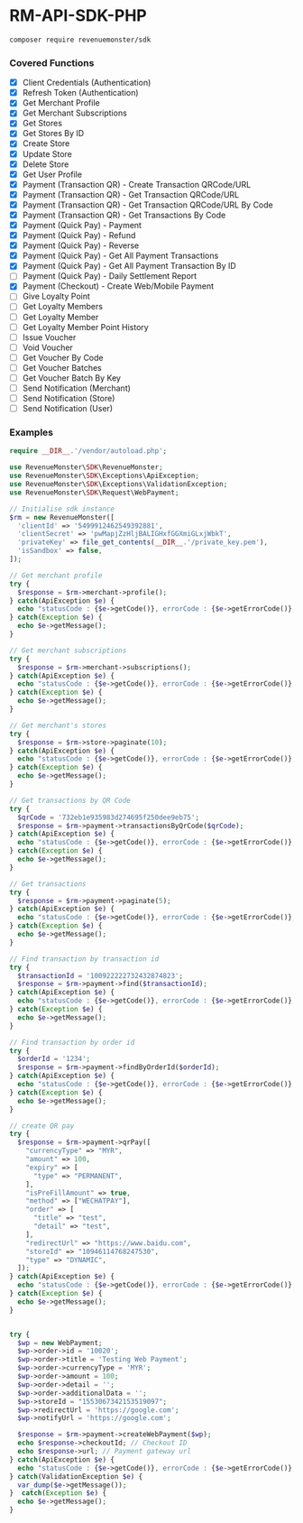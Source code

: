 # RM-API-SDK-PHP

```bash
composer require revenuemonster/sdk
```

### Covered Functions

- [x] Client Credentials (Authentication)
- [x] Refresh Token (Authentication)
- [x] Get Merchant Profile
- [x] Get Merchant Subscriptions
- [x] Get Stores
- [x] Get Stores By ID
- [x] Create Store
- [x] Update Store
- [x] Delete Store
- [x] Get User Profile
- [x] Payment (Transaction QR) - Create Transaction QRCode/URL
- [x] Payment (Transaction QR) - Get Transaction QRCode/URL
- [x] Payment (Transaction QR) - Get Transaction QRCode/URL By Code
- [x] Payment (Transaction QR) - Get Transactions By Code
- [x] Payment (Quick Pay) - Payment
- [x] Payment (Quick Pay) - Refund
- [x] Payment (Quick Pay) - Reverse
- [x] Payment (Quick Pay) - Get All Payment Transactions
- [x] Payment (Quick Pay) - Get All Payment Transaction By ID
- [ ] Payment (Quick Pay) - Daily Settlement Report
- [x] Payment (Checkout) - Create Web/Mobile Payment
- [ ] Give Loyalty Point
- [ ] Get Loyalty Members
- [ ] Get Loyalty Member
- [ ] Get Loyalty Member Point History
- [ ] Issue Voucher
- [ ] Void Voucher
- [ ] Get Voucher By Code
- [ ] Get Voucher Batches
- [ ] Get Voucher Batch By Key
- [ ] Send Notification (Merchant)
- [ ] Send Notification (Store)
- [ ] Send Notification (User)

### Examples

```php
require __DIR__.'/vendor/autoload.php';

use RevenueMonster\SDK\RevenueMonster;
use RevenueMonster\SDK\Exceptions\ApiException;
use RevenueMonster\SDK\Exceptions\ValidationException;
use RevenueMonster\SDK\Request\WebPayment;

// Initialise sdk instance
$rm = new RevenueMonster([
  'clientId' => '5499912462549392881',
  'clientSecret' => 'pwMapjZzHljBALIGHxfGGXmiGLxjWbkT',
  'privateKey' => file_get_contents(__DIR__.'/private_key.pem'),
  'isSandbox' => false,
]);

// Get merchant profile
try {
  $response = $rm->merchant->profile();
} catch(ApiException $e) {
  echo "statusCode : {$e->getCode()}, errorCode : {$e->getErrorCode()}, errorMessage : {$e->getMessage()}";
} catch(Exception $e) {
  echo $e->getMessage();
}

// Get merchant subscriptions
try {
  $response = $rm->merchant->subscriptions();
} catch(ApiException $e) {
  echo "statusCode : {$e->getCode()}, errorCode : {$e->getErrorCode()}, errorMessage : {$e->getMessage()}";
} catch(Exception $e) {
  echo $e->getMessage();
}

// Get merchant's stores
try {
  $response = $rm->store->paginate(10);
} catch(ApiException $e) {
  echo "statusCode : {$e->getCode()}, errorCode : {$e->getErrorCode()}, errorMessage : {$e->getMessage()}";
} catch(Exception $e) {
  echo $e->getMessage();
}

// Get transactions by QR Code
try {
  $qrCode = '732eb1e935983d274695f250dee9eb75';
  $response = $rm->payment->transactionsByQrCode($qrCode);
} catch(ApiException $e) {
  echo "statusCode : {$e->getCode()}, errorCode : {$e->getErrorCode()}, errorMessage : {$e->getMessage()}";
} catch(Exception $e) {
  echo $e->getMessage();
}

// Get transactions
try {
  $response = $rm->payment->paginate(5);
} catch(ApiException $e) {
  echo "statusCode : {$e->getCode()}, errorCode : {$e->getErrorCode()}, errorMessage : {$e->getMessage()}";
} catch(Exception $e) {
  echo $e->getMessage();
}

// Find transaction by transaction id
try {
  $transactionId = '100922222732432874823';
  $response = $rm->payment->find($transactionId);
} catch(ApiException $e) {
  echo "statusCode : {$e->getCode()}, errorCode : {$e->getErrorCode()}, errorMessage : {$e->getMessage()}";
} catch(Exception $e) {
  echo $e->getMessage();
}

// Find transaction by order id
try {
  $orderId = '1234';
  $response = $rm->payment->findByOrderId($orderId);
} catch(ApiException $e) {
  echo "statusCode : {$e->getCode()}, errorCode : {$e->getErrorCode()}, errorMessage : {$e->getMessage()}";
} catch(Exception $e) {
  echo $e->getMessage();
}

// create QR pay
try {
  $response = $rm->payment->qrPay([
    "currencyType" => "MYR",
    "amount" => 100,
    "expiry" => [
      "type" => "PERMANENT",
    ],
    "isPreFillAmount" => true,
    "method" => ["WECHATPAY"],
    "order" => [
      "title" => "test",
      "detail" => "test",
    ],
    "redirectUrl" => "https://www.baidu.com",
    "storeId" => "10946114768247530",
    "type" => "DYNAMIC",
  ]);
} catch(ApiException $e) {
  echo "statusCode : {$e->getCode()}, errorCode : {$e->getErrorCode()}, errorMessage : {$e->getMessage()}";
} catch(Exception $e) {
  echo $e->getMessage();
}


try {
  $wp = new WebPayment;
  $wp->order->id = '10020';
  $wp->order->title = 'Testing Web Payment';
  $wp->order->currencyType = 'MYR';
  $wp->order->amount = 100;
  $wp->order->detail = '';
  $wp->order->additionalData = '';
  $wp->storeId = "1553067342153519097";
  $wp->redirectUrl = 'https://google.com';
  $wp->notifyUrl = 'https://google.com';

  $response = $rm->payment->createWebPayment($wp);
  echo $response->checkoutId; // Checkout ID
  echo $response->url; // Payment gateway url
} catch(ApiException $e) {
  echo "statusCode : {$e->getCode()}, errorCode : {$e->getErrorCode()}, errorMessage : {$e->getMessage()}";
} catch(ValidationException $e) {
  var_dump($e->getMessage());
}  catch(Exception $e) {
  echo $e->getMessage();
}
```

